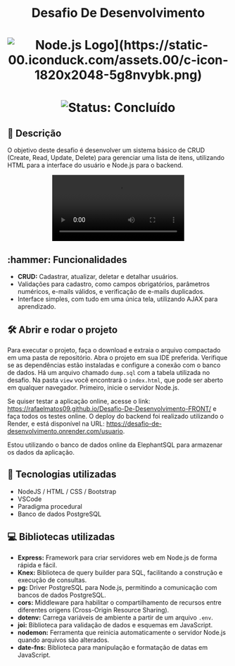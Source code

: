 <h1 align="center">Desafio De Desenvolvimento</h1>

<h1 align="center">
    <img src="[https://melhor-hospedagem-sites.net/wp/wp-content/uploads/2024/06/Node.js-logo.png" alt="Node.js Logo](https://static-00.iconduck.com/assets.00/c-icon-1820x2048-5g8nvybk.png)">
</h1>

<h1 align="center">
    <img src="http://img.shields.io/static/v1?label=STATUS&message=%20CONCLUIDO&color=GREEN&style=for-the-badge" alt="Status: Concluído">
</h1>

<h2 align="left">📖 Descrição</h2>
<p>O objetivo deste desafio é desenvolver um sistema básico de CRUD (Create, Read, Update, Delete) para gerenciar uma lista de itens, utilizando HTML para a interface do usuário e Node.js para o backend.</p>

<p align="center">
    <video src="https://github.com/user-attachments/assets/1382763f-f44b-4fb6-bb7f-e4086b4801ab" controls>
        Seu navegador não suporta a tag de vídeo.
    </video>
</p>

<h2 align="left">:hammer: Funcionalidades</h2>
<ul>
    <li><strong>CRUD:</strong> Cadastrar, atualizar, deletar e detalhar usuários.</li>
    <li>Validações para cadastro, como campos obrigatórios, parâmetros numéricos, e-mails válidos, e verificação de e-mails duplicados.</li>
    <li>Interface simples, com tudo em uma única tela, utilizando AJAX para aprendizado.</li>
</ul>

<h2 align="left">🛠️ Abrir e rodar o projeto</h2>
<p>Para executar o projeto, faça o download e extraia o arquivo compactado em uma pasta de repositório. Abra o projeto em sua IDE preferida. Verifique se as dependências estão instaladas e configure a conexão com o banco de dados. Há um arquivo chamado <code>dump.sql</code> com a tabela utilizada no desafio. Na pasta <code>view</code> você encontrará o <code>index.html</code>, que pode ser aberto em qualquer navegador. Primeiro, inicie o servidor Node.js.</p>

<p>Se quiser testar a aplicação online, acesse o link: <a href="https://rafaelmatos09.github.io/Desafio-De-Desenvolvimento-FRONT/">https://rafaelmatos09.github.io/Desafio-De-Desenvolvimento-FRONT/</a> e faça todos os testes online. O deploy do backend foi realizado utilizando o Render, e está disponível na URL: <a href="https://desafio-de-desenvolvimento.onrender.com/usuario">https://desafio-de-desenvolvimento.onrender.com/usuario</a>.</p>

<p>Estou utilizando o banco de dados online da ElephantSQL para armazenar os dados da aplicação.</p>



<h2 align="left">🧑 Tecnologias utilizadas</h2>
<ul>
    <li>NodeJS / HTML / CSS / Bootstrap</li>
    <li>VSCode</li>
    <li>Paradigma procedural</li>
    <li>Banco de dados PostgreSQL</li>    
</ul>

<h2 align="left">💻 Bibliotecas utilizadas</h2>
<ul>
    <li><strong>Express:</strong> Framework para criar servidores web em Node.js de forma rápida e fácil.</li>
    <li><strong>Knex:</strong> Biblioteca de query builder para SQL, facilitando a construção e execução de consultas.</li>
    <li><strong>pg:</strong> Driver PostgreSQL para Node.js, permitindo a comunicação com bancos de dados PostgreSQL.</li>
    <li><strong>cors:</strong> Middleware para habilitar o compartilhamento de recursos entre diferentes origens (Cross-Origin Resource Sharing).</li>
    <li><strong>dotenv:</strong> Carrega variáveis de ambiente a partir de um arquivo <code>.env</code>.</li>
    <li><strong>joi:</strong> Biblioteca para validação de dados e esquemas em JavaScript.</li>
    <li><strong>nodemon:</strong> Ferramenta que reinicia automaticamente o servidor Node.js quando arquivos são alterados.</li>
    <li><strong>date-fns:</strong> Biblioteca para manipulação e formatação de datas em JavaScript.</li>
</ul>
